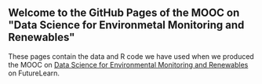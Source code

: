 ## Welcome to the GitHub Pages of the MOOC on "Data Science for Environmetal Monitoring and Renewables"

These pages contain the data and R code we have used when we produced the MOOC on [Data Science for Environmental Monitoring and Renewables](https://www.futurelearn.com/courses/data-science-environmental-modelling) on FutureLearn.

